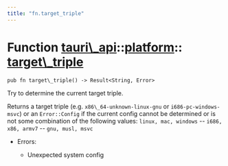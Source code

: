 ```yaml
---
title: "fn.target_triple"
---
```


# Function [tauri\\\_api](/docs/api/rust/tauri\_api/../index.html)::​[platform](/docs/api/rust/tauri\_api/index.html)::​[target\\\_triple](/docs/api/rust/tauri\_api/)

    pub fn target\_triple() -> Result<String, Error>

Try to determine the current target triple.

Returns a target triple (e.g. `x86\_64-unknown-linux-gnu` or `i686-pc-windows-msvc`) or an `Error::Config` if the current config cannot be determined or is not some combination of the following values: `linux, mac, windows` -- `i686, x86, armv7` -- `gnu, musl, msvc`

-   Errors:

    -   Unexpected system config

      